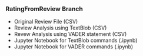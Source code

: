 ### RatingFromReview Branch

* Original Review File (CSV)
* Review Analysis using TextBlob (CSV)
* Revew Analysis using VADER statement (CSV)
* Jupyter Notebook for TextBlob commands (.ipynb)
* Jupyter Notebook for VADER commands (.ipynb)